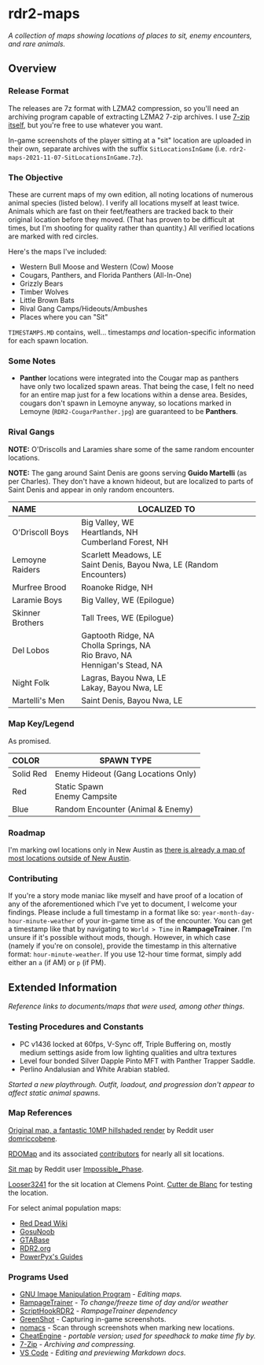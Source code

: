 # rdr2-maps

*A collection of maps showing locations of places to sit, enemy encounters, and rare animals.*

## Overview

### Release Format

The releases are 7z format with LZMA2 compression, so you'll need an archiving program capable of extracting LZMA2 7-zip archives. I use [7-zip itself](https://www.7-zip.org/), but you're free to use whatever you want.

In-game screenshots of the player sitting at a "sit" location are uploaded in their own, separate archives with the suffix `SitLocationsInGame` (i.e. `rdr2-maps-2021-11-07-SitLocationsInGame.7z`).

### The Objective

These are current maps of my own edition, all noting locations of numerous animal species (listed below). I verify all locations myself at least twice. Animals which are fast on their feet/feathers are tracked back to their original location before they moved. (That has proven to be difficult at times, but I'm shooting for quality rather than quantity.) All verified locations are marked with red circles.

Here's the maps I've included:

- Western Bull Moose and Western (Cow) Moose
- Cougars, Panthers, and Florida Panthers (All-In-One)
- Grizzly Bears
- Timber Wolves
- Little Brown Bats
- Rival Gang Camps/Hideouts/Ambushes
- Places where you can "Sit"

`TIMESTAMPS.MD` contains, well... timestamps *and* location-specific information for each spawn location.

### Some Notes

- **Panther** locations were integrated into the Cougar map as panthers have only two localized spawn areas. That being the case, I felt no need for an entire map just for a few locations within a dense area. Besides, cougars don't spawn in Lemoyne anyway, so locations marked in Lemoyne (`RDR2-CougarPanther.jpg`) are guaranteed to be **Panthers**.

### Rival Gangs

**NOTE:** O'Driscolls and Laramies share some of the same random encounter locations.

**NOTE:** The gang around Saint Denis are goons serving **Guido Martelli** (as per Charles). They don't have a known hideout, but are localized to parts of Saint Denis and appear in only random encounters.

NAME | LOCALIZED TO
:--- | ---
O'Driscoll Boys | Big Valley, WE<br>Heartlands, NH<br>Cumberland Forest, NH
Lemoyne Raiders | Scarlett Meadows, LE<br>Saint Denis, Bayou Nwa, LE (Random Encounters)
Murfree Brood | Roanoke Ridge, NH
Laramie Boys | Big Valley, WE (Epilogue)
Skinner Brothers | Tall Trees, WE (Epilogue)
Del Lobos | Gaptooth Ridge, NA<br>Cholla Springs, NA<br>Rio Bravo, NA<br>Hennigan's Stead, NA
Night Folk | Lagras, Bayou Nwa, LE<br>Lakay, Bayou Nwa, LE
Martelli's Men | Saint Denis, Bayou Nwa, LE

### Map Key/Legend

As promised.

COLOR | SPAWN TYPE
:--- | ---
Solid Red | Enemy Hideout (Gang Locations Only)
Red | Static Spawn<br>Enemy Campsite
Blue | Random Encounter (Animal & Enemy)

### Roadmap

I'm marking owl locations only in New Austin as [there is already a map of most locations outside of New Austin](https://static.wikia.nocookie.net/reddeadredemption/images/d/d4/Owl_habitats_-_Red_Dead_2.png).

### Contributing

If you're a story mode maniac like myself and have proof of a location of any of the aforementioned which I've yet to document, I welcome your findings. Please include a full timestamp in a format like so: `year-month-day-hour-minute-weather` of your in-game time as of the encounter. You can get a timestamp like that by navigating to `World > Time` in **RampageTrainer**. I'm unsure if it's possible without mods, though. However, in which case (namely if you're on console), provide the timestamp in this alternative format: `hour-minute-weather`. If you use 12-hour time format, simply add either an `a` (if AM) or `p` (if PM).

## Extended Information

*Reference links to documents/maps that were used, among other things.*

### Testing Procedures and Constants

- PC v1436 locked at 60fps, V-Sync off, Triple Buffering on, mostly medium settings aside from low lighting qualities and ultra textures
- Level four bonded Silver Dapple Pinto MFT with Panther Trapper Saddle.
- Perlino Andalusian and White Arabian stabled.

*Started a new playthrough. Outfit, loadout, and progression don't appear to affect static animal spawns.*

### Map References

[Original map, a fantastic 10MP hillshaded render](https://www.reddit.com/r/reddeadredemption/comments/gimo7v/10mp_rdr2_game_map_redux_enhanced_with_hillshaded/) by Reddit user [domriccobene](https://www.reddit.com/user/domriccobene/).

[RDOMap](https://jeanropke.github.io/RDOMap/) and its associated [contributors](https://github.com/jeanropke/RDOMap/blob/master/CONTRIBUTORS.md) for nearly all sit locations.

[Sit map](https://www.reddit.com/r/RedDeadOnline/comments/bzv17m/for_those_of_you_who_like_to_stay_classy_even/) by Reddit user [Impossible_Phase](https://www.reddit.com/user/Impossible_Phase/).

[Looser3241](https://gtaforums.com/profile/1225578-looser3241/) for the sit location at Clemens Point. [Cutter de Blanc](https://gtaforums.com/profile/642145-cutter-de-blanc/) for testing the location.

For select animal population maps:
- [Red Dead Wiki](https://reddead.fandom.com/)
- [GosuNoob](https://www.gosunoob.com/red-dead-redemption-2/)
- [GTABase](https://gtabase.com/)
- [RDR2.org](https://rdr2.org/)
- [PowerPyx's Guides](https://www.powerpyx.com/red-dead-redemption-2-all-animal-locations-zoologist-skin-deep/)

### Programs Used

- [GNU Image Manipulation Program](https://www.gimp.org/) - *Editing maps.*
- [RampageTrainer](https://www.nexusmods.com/reddeadredemption2/mods/233) - *To change/freeze time of day and/or weather*
- [ScriptHookRDR2](https://www.dev-c.com/rdr2/scripthookrdr2/) - *RampageTrainer dependency*
- [GreenShot](https://github.com/greenshot/greenshot) - Capturing in-game screenshots.
- [nomacs](https://github.com/nomacs/nomacs) - Scan through screenshots when marking new locations.
- [CheatEngine](https://www.cheatengine.org/download/CheatEngine7.2_MissingSetup.rar) - *portable version; used for speedhack to make time fly by.*
- [7-Zip](https://www.7-zip.org/) - *Archiving and compressing.*
- [VS Code](https://code.visualstudio.com/) - *Editing and previewing Markdown docs.*
